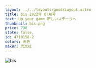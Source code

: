 ```yaml
---
layout: ../../layouts/goodsLayout.astro
title: bis 2022年 07月号
text: Up your game 新しいステージへ
thumbnail: bis.png
price: 730
state: false,
id: 4710158-2
colors: 赤色
maker: 光文社
---
```


![bis](/04_ecsite/images/bis.png)
